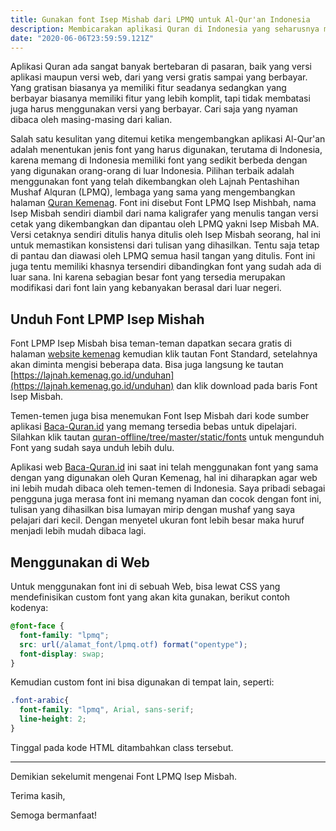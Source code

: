 ```yaml
---
title: Gunakan font Isep Mishab dari LPMQ untuk Al-Qur'an Indonesia
description: Membicarakan aplikasi Quran di Indonesia yang seharusnya menggunakan font dengan standard yang sama
date: "2020-06-06T23:59:59.121Z"
---
```


Aplikasi Quran ada sangat banyak bertebaran di pasaran, baik yang versi aplikasi maupun versi web, dari yang versi gratis sampai yang berbayar. Yang gratisan biasanya ya memiliki fitur seadanya sedangkan yang berbayar biasanya memiliki fitur yang lebih komplit, tapi tidak membatasi juga harus menggunakan versi yang berbayar. Cari saja yang nyaman dibaca oleh masing-masing dari kalian.

Salah satu kesulitan yang ditemui ketika mengembangkan aplikasi Al-Qur'an adalah menentukan jenis font yang harus digunakan, terutama di Indonesia, karena memang di Indonesia memiliki font yang sedikit berbeda dengan yang digunakan orang-orang di luar Indonesia.
Pilihan terbaik adalah menggunakan font yang telah dikembangkan oleh Lajnah Pentashihan Mushaf Alquran (LPMQ), lembaga yang sama yang mengembangkan halaman [Quran Kemenag](https://quran.kemenag.go.id/#!).
Font ini disebut Font LPMQ Isep Mishbah, nama Isep Misbah sendiri diambil dari nama kaligrafer yang menulis tangan versi cetak yang dikembangkan dan dipantau oleh LPMQ yakni Isep Misbah MA.
Versi cetaknya sendiri ditulis hanya ditulis oleh Isep Misbah seorang, hal ini untuk memastikan konsistensi dari tulisan yang dihasilkan. Tentu saja tetap di pantau dan diawasi oleh LPMQ semua hasil tangan yang ditulis.
Font ini juga tentu memiliki khasnya tersendiri dibandingkan font yang sudah ada di luar sana. Ini karena sebagian besar font yang tersedia merupakan modifikasi dari font lain yang kebanyakan berasal dari luar negeri.

## Unduh Font LPMP Isep Mishah

Font LPMP Isep Misbah bisa teman-teman dapatkan secara gratis di halaman [website kemenag](https://quran.kemenag.go.id/) kemudian klik tautan Font Standard, setelahnya akan diminta mengisi beberapa data. 
Bisa juga langsung ke tautan [https://lajnah.kemenag.go.id/unduhan](https://lajnah.kemenag.go.id/unduhan) dan klik download pada baris Font Isep Misbah.

Temen-temen juga bisa menemukan Font Isep Misbah dari kode sumber aplikasi [Baca-Quran.id](https://www.baca-quran.id/) yang memang tersedia bebas untuk dipelajari.
Silahkan klik tautan [quran-offline/tree/master/static/fonts](https://github.com/mazipan/quran-offline/tree/master/static/fonts) untuk mengunduh Font yang sudah saya unduh lebih dulu.

Aplikasi web [Baca-Quran.id](https://www.baca-quran.id/1/) ini saat ini telah menggunakan font yang sama dengan yang digunakan oleh Quran Kemenag, hal ini diharapkan agar web ini lebih mudah dibaca oleh temen-temen di Indonesia.
Saya pribadi sebagai pengguna juga merasa font ini memang nyaman dan cocok dengan font ini, tulisan yang dihasilkan bisa lumayan mirip dengan mushaf yang saya pelajari dari kecil.
Dengan menyetel ukuran font lebih besar maka huruf menjadi lebih mudah dibaca lagi.

## Menggunakan di Web

Untuk menggunakan font ini di sebuah Web, bisa lewat CSS yang mendefinisikan custom font yang akan kita gunakan, berikut contoh kodenya:

```css
@font-face {
  font-family: "lpmq";
  src: url(/alamat_font/lpmq.otf) format("opentype");
  font-display: swap;
}

```

Kemudian custom font ini bisa digunakan di tempat lain, seperti:

```css
.font-arabic{
  font-family: "lpmq", Arial, sans-serif;
  line-height: 2;
}
```

Tinggal pada kode HTML ditambahkan class tersebut.

---

Demikian sekelumit mengenai Font LPMQ Isep Misbah.

Terima kasih,

Semoga bermanfaat!
